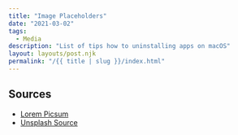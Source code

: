 ```yaml
---
title: "Image Placeholders"
date: "2021-03-02"
tags:
  - Media
description: "List of tips how to uninstalling apps on macOS"
layout: layouts/post.njk
permalink: "/{{ title | slug }}/index.html"
---
```


## Sources

- [Lorem Picsum](https://picsum.photos)
- [Unsplash Source](https://source.unsplash.com)
